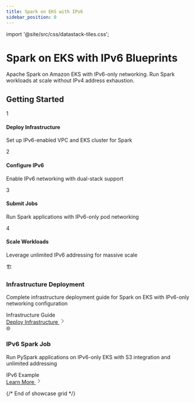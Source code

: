 ```yaml
---
title: Spark on EKS with IPv6
sidebar_position: 0
---
```


import '@site/src/css/datastack-tiles.css';

# Spark on EKS with IPv6 Blueprints

Apache Spark on Amazon EKS with IPv6-only networking. Run Spark workloads at scale without IPv4 address exhaustion.

<div className="getting-started-header">

## Getting Started

<div className="steps-grid">

<div className="step-card">
<div className="step-number">1</div>
<div className="step-content">
<h4>Deploy Infrastructure</h4>
<p>Set up IPv6-enabled VPC and EKS cluster for Spark</p>
</div>
</div>

<div className="step-card">
<div className="step-number">2</div>
<div className="step-content">
<h4>Configure IPv6</h4>
<p>Enable IPv6 networking with dual-stack support</p>
</div>
</div>

<div className="step-card">
<div className="step-number">3</div>
<div className="step-content">
<h4>Submit Jobs</h4>
<p>Run Spark applications with IPv6-only pod networking</p>
</div>
</div>

<div className="step-card">
<div className="step-number">4</div>
<div className="step-content">
<h4>Scale Workloads</h4>
<p>Leverage unlimited IPv6 addressing for massive scale</p>
</div>
</div>

</div>

</div>

<div className="showcase-grid">

<div className="showcase-card featured">
<div className="showcase-header">
<div className="showcase-icon">🏗️</div>
<div className="showcase-content">
<h3>Infrastructure Deployment</h3>
<p className="showcase-description">Complete infrastructure deployment guide for Spark on EKS with IPv6-only networking configuration</p>
</div>
</div>
<div className="showcase-tags">
<span className="tag infrastructure">Infrastructure</span>
<span className="tag guide">Guide</span>
</div>
<div className="showcase-footer">
<a href="/data-on-eks/docs/datastacks/spark-eks-ipv6/infra" className="showcase-link">
<span>Deploy Infrastructure</span>
<svg className="arrow-icon" width="16" height="16" viewBox="0 0 16 16" fill="none">
<path d="M6 3l5 5-5 5" stroke="currentColor" strokeWidth="2" strokeLinecap="round" strokeLinejoin="round"/>
</svg>
</a>
</div>
</div>

<div className="showcase-card">
<div className="showcase-header">
<div className="showcase-icon">🌐</div>
<div className="showcase-content">
<h3>IPv6 Spark Job</h3>
<p className="showcase-description">Run PySpark applications on IPv6-only EKS with S3 integration and unlimited addressing</p>
</div>
</div>
<div className="showcase-tags">
<span className="tag networking">IPv6</span>
<span className="tag guide">Example</span>
</div>
<div className="showcase-footer">
<a href="/data-on-eks/docs/datastacks/spark-eks-ipv6/ipv6-job" className="showcase-link">
<span>Learn More</span>
<svg className="arrow-icon" width="16" height="16" viewBox="0 0 16 16" fill="none">
<path d="M6 3l5 5-5 5" stroke="currentColor" strokeWidth="2" strokeLinecap="round" strokeLinejoin="round"/>
</svg>
</a>
</div>
</div>

</div>

{/* End of showcase grid */}
